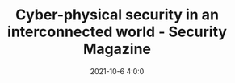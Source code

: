 ---
"title": "Cyber-physical security in an interconnected world - Security Magazine"
"date": "2021-10-6 4:0:0"
"feed_name": "GOOGLENEWSINDUSTRIAL"
"feed_website": "https://news.google.com/search?q=industrial%2Bincident&hl=en-US&gl=US&ceid=US:en"
"feed_rss": "https://news.google.com/rss/search?q=industrial%2Bincident&hl=en-US&gl=US&ceid=US:en"
"link": "https://www.securitymagazine.com/articles/96217-cyber-physical-security-in-an-interconnected-world"
"source": "{'href': 'https://www.securitymagazine.com', 'title': 'Security Magazine'}"
"file": "_posts/2021-1-1-1b2e69f54fd9bd5609914c5901138fb2919ce9bd.md"
"accident": "0"
"drilling": "0"
"dead": "0"
"injured": "0"
"arrested": "0"
"place": "unknown place"
"where": "unknown site"
"causes": "unknown"
"place_uri": "unknown place"
---